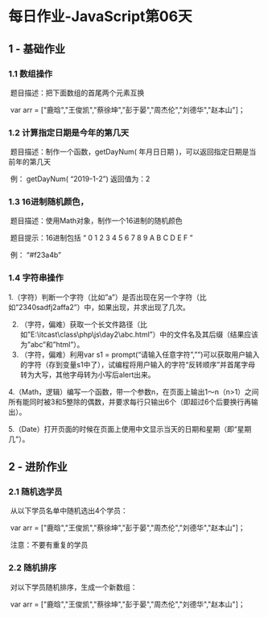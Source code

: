 # 每日作业-JavaScript第06天

## 1 - 基础作业

### 1.1  数组操作

​	题目描述：把下面数组的首尾两个元素互换

​	var arr = ["鹿晗","王俊凯","蔡徐坤","彭于晏","周杰伦","刘德华","赵本山"]；

### 1.2 计算指定日期是今年的第几天

​	题目描述：制作一个函数，getDayNum( 年月日日期 )，可以返回指定日期是当前年的第几天

​	例：  getDayNum( “2019-1-2”)    返回值为：2

### 1.3 16进制随机颜色，

​	题目描述：使用Math对象，制作一个16进制的随机颜色

​	题目提示：16进制包括 “ 0  1  2  3  4  5  6  7  8  9  A  B  C  D  E  F ”

​	例： “#f23a4b” 

### 1.4 字符串操作

1.（字符）判断一个字符（比如”a”）是否出现在另一个字符（比如”2340sadfj2affa2”）中，如果出现，并求出现了几次。

2. （字符，偏难）获取一个长文件路径（比如”E:\itcast\class\php\js\day2\abc.html”）中的文件名及其后缀（结果应该为”abc”和”html”）。
3. （字符，偏难）利用var s1 = prompt(“请输入任意字符”,””)可以获取用户输入的字符（存到变量s1中了），试编程将用户输入的字符“反转顺序”并首尾字母转为大写，其他字母转为小写后alert出来。

4.（Math，逻辑）编写一个函数，带一个参数n，在页面上输出1～n（n>1）之间所有能同时被3和5整除的偶数，并要求每行只输出6个（即超过6个后要换行再输出）。

5.（Date）打开页面的时候在页面上使用中文显示当天的日期和星期（即“星期几”）。

## 2 - 进阶作业

### 2.1  随机选学员

​	从以下学员名单中随机选出4个学员：

​	var arr = ["鹿晗","王俊凯","蔡徐坤","彭于晏","周杰伦","刘德华","赵本山"]；

​	注意：不要有重复的学员

### 2.2  随机排序

​	对以下学员随机排序，生成一个新数组：

​	var arr = ["鹿晗","王俊凯","蔡徐坤","彭于晏","周杰伦","刘德华","赵本山"]；

​	



